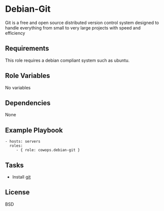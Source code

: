 Debian-Git
==========

Git is a free and open source distributed version control system designed to handle everything from small to very large projects with speed and efficiency

Requirements
------------

This role requires a debian compliant system such as ubuntu.

Role Variables
--------------

No variables

Dependencies
------------

None

Example Playbook
----------------

    - hosts: servers
      roles:
         - { role: cowops.debian-git }

Tasks
-----

  - Install [git](http://git-scm.com/)


License
-------

BSD
